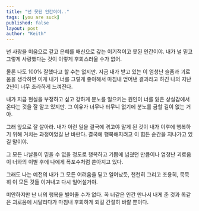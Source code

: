 ```yaml
---
title: "넌 못된 인간이야.."
tags: [you are suck]
published: false
layout: post
author: "Keith"
---
```


넌 사랑을 미움으로 갚고 은혜를 배신으로 갚는 이기적이고 못된 인간이야. 내가 널 믿고 그렇게 사랑했다는 것이 이렇게 후회스러울 수가 없어.

물론 나도 100% 잘했다고 할 수는 없지만. 지금 내가 받고 있는 이 엄청난 슬픔과 괴로움을 생각하면 이게 내가 너를 그렇게 좋아해서 마침내 얻어낸 결과라고 하긴 나의 지난 2년이 너무 초라하게 느껴진다.

내가 지금 현실을 부정하고 싶고 강하게 분노를 일으키는 원인이 너를 잃은 상실감에서 온다는 것을 잘 알고 있지만. 그 이유가 너무나 터무니 없기에 분노를 금할 길이 없는 거야.

그래 앞으로 잘 살아라. 내가 이런 일을 결국에 겪고야 말게 된 것이 내가 이후에 행복하기 위해 거치는 과정이었길 난 바란다. 결국에 행복해지려고 이 힘든 순간을 지나가고 있길 말이야.

그 모든 나날들이 믿을 수 없을 정도로 행복하고 기쁨에 넘쳤던 만큼이나 엄청난 괴로움이 너와의 이별 후에 나에게 폭포수처럼 쏟아지고 있다.

그래도 나는 예전의 내가 그 모든 어려움을 딛고 일어났듯, 천천히 그리고 조용히, 묵묵히 이 모든 것들 이겨내고 다시 일어설거야. 

미안하지만 난 너의 행복을 빌어줄 수가 없다. 꼭 너같은 인간 만나서 내게 준 것과 똑같은 괴로움에 시달리다가 마침내 후회하게 되길 간절히 바랄 뿐이다.